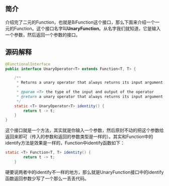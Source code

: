 ## 简介

介绍完了二元的Function，也就是BiFunction这个接口，那么下面来介绍一个一元的Function。这个接口名字叫**UnaryFunction**。从名字我们就知道，它是输入一个参数，然后返回一个参数的接口。

## 源码解释

```java
@FunctionalInterface
public interface UnaryOperator<T> extends Function<T, T> {

    /**
     * Returns a unary operator that always returns its input argument.
     *
     * @param <T> the type of the input and output of the operator
     * @return a unary operator that always returns its input argument
     */
    static <T> UnaryOperator<T> identity() {
        return t -> t;
    }
}
```

这个接口就是一个方法，其实就是你输入一个参数，然后原封不动的把这个参数给返回来即可（传入的参数和返回的参数类型是一样的）。其实和Function中的identify方法是效果是一样的，Function中identify函数如下：

```java
static <T> Function<T, T> identity() {
        return t -> t;
    }
```

硬要说两者中的identify不一样的地方，那么就是UnaryFunction接口中的identify函数返回参数少写了一个那么一丢丢代码。